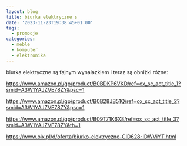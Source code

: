 ```yaml
---
layout: blog
title: biurka elektryczne s
date: '2023-11-23T19:38:45+01:00'
tags:
  - promocje
categories:
  - meble
  - komputer
  - elektronika
---
```

biurka elektryczne są fajnym wynalazkiem i teraz są obniżki różne:

https://www.amazon.pl/gp/product/B0BDKP6VKD/ref=ox_sc_act_title_1?smid=A3W1YAJZVE78ZY&psc=1

https://www.amazon.pl/gp/product/B0B28JB51Q/ref=ox_sc_act_title_2?smid=A3W1YAJZVE78ZY&psc=1

https://www.amazon.pl/gp/product/B09T71K6X8/ref=ox_sc_act_title_3?smid=A3W1YAJZVE78ZY&th=1

https://www.olx.pl/d/oferta/biurko-elektryczne-CID628-IDWViYT.html
